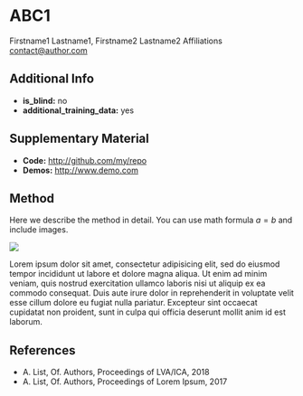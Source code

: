 # ABC1 <!-- Your submission short name in <=4 characters -->
Firstname1 Lastname1, Firstname2 Lastname2 <!-- Authors  -->
Affiliations <!-- Affiliations -->
contact@author.com <!-- one corresponding mail address -->

## Additional Info

* __is_blind:__ no  <!-- if you used supervised learning, answer no -->
* __additional_training_data:__ yes  <!-- if you used more data than musdb (not including data augmentation)-->

## Supplementary Material

* __Code:__ http://github.com/my/repo
* __Demos:__ http://www.demo.com


## Method

Here we describe the method in detail. You can use math formula $a=b$ and include images.

![](https://docs.google.com/drawings/d/e/2PACX-1vRXc_l4uNUTSOoAif8r4O-AKfAVBBMUSPVG_VMu79LjcZLb4xKLgFTVoSqVodvGetEvdeakfb4Nul-3/pub?w=394&h=384)

Lorem ipsum dolor sit amet, consectetur adipisicing elit, sed do eiusmod tempor incididunt ut labore et dolore magna aliqua. Ut enim ad minim veniam, quis nostrud exercitation ullamco laboris nisi ut aliquip ex ea commodo consequat. Duis aute irure dolor in reprehenderit in voluptate velit esse cillum dolore eu fugiat nulla pariatur. Excepteur sint occaecat cupidatat non proident, sunt in culpa qui officia deserunt mollit anim id est laborum.

## References

- A. List, Of. Authors, Proceedings of LVA/ICA, 2018
- A. List, Of. Authors, Proceedings of Lorem Ipsum, 2017
